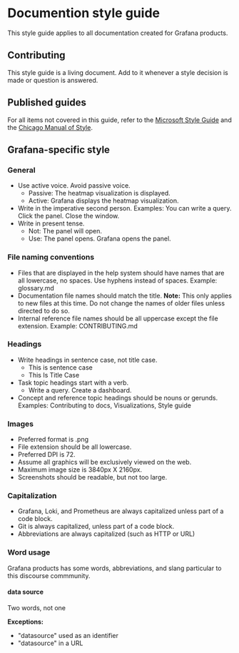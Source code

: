 # Documention style guide

This style guide applies to all documentation created for Grafana products.

## Contributing

This style guide is a living document. Add to it whenever a style decision is made or question is answered.

## Published guides

For all items not covered in this guide, refer to the [Microsoft Style Guide](https://docs.microsoft.com/en-us/style-guide/welcome/) and the [Chicago Manual of Style](https://www.chicagomanualofstyle.org/home.html).

## Grafana-specific style

### General

* Use active voice. Avoid passive voice.
  - Passive: The heatmap visualization is displayed.
  - Active: Grafana displays the heatmap visualization.
* Write in the imperative second person. Examples: You can write a query. Click the panel. Close the window.
* Write in present tense.
  - Not: The panel will open.
  - Use: The panel opens. Grafana opens the panel.

### File naming conventions

- Files that are displayed in the help system should have names that are all lowercase, no spaces. Use hyphens instead of spaces. Example: glossary.md
- Documentation file names should match the title. **Note:** This only applies to new files at this time. Do not change the names of older files unless directed to do so.
- Internal reference file names should be all uppercase except the file extension. Example: CONTRIBUTING.md

### Headings

* Write headings in sentence case, not title case.
  - This is sentence case
  - This Is Title Case
* Task topic headings start with a verb.
  - Write a query. Create a dashboard.
* Concept and reference topic headings should be nouns or gerunds. Examples: Contributing to docs, Visualizations, Style guide

### Images

* Preferred format is .png
* File extension should be all lowercase.
* Preferred DPI is 72.
* Assume all graphics will be exclusively viewed on the web.
* Maximum image size is 3840px X 2160px.
* Screenshots should be readable, but not too large.

### Capitalization

* Grafana, Loki, and Prometheus are always capitalized unless part of a code block.
* Git is always capitalized, unless part of a code block.
* Abbreviations are always capitalized (such as HTTP or URL)

### Word usage

Grafana products has some words, abbreviations, and slang particular to this discourse commmunity.

#### data source

Two words, not one

**Exceptions:**
* "datasource" used as an identifier
* "datasource" in a URL
